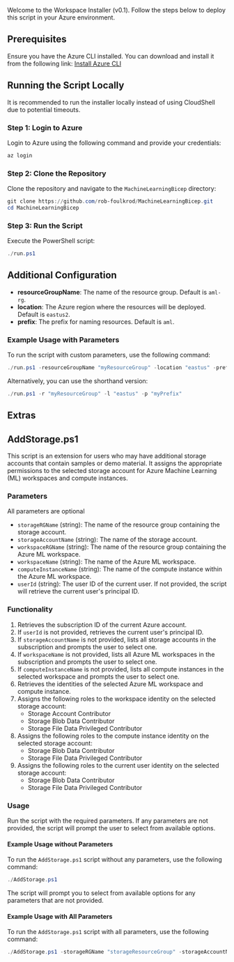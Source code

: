 Welcome to the Workspace Installer (v0.1). Follow the steps below to deploy this script in your Azure environment.

## Prerequisites

Ensure you have the Azure CLI installed. You can download and install it from the following link:
[Install Azure CLI](https://learn.microsoft.com/en-us/cli/azure/install-azure-cli-windows?tabs=azure-cli)

## Running the Script Locally

It is recommended to run the installer locally instead of using CloudShell due to potential timeouts.

### Step 1: Login to Azure

Login to Azure using the following command and provide your credentials:
```powershell
az login
```

### Step 2: Clone the Repository

Clone the repository and navigate to the `MachineLearningBicep` directory:
```powershell
git clone https://github.com/rob-foulkrod/MachineLearningBicep.git
cd MachineLearningBicep
```

### Step 3: Run the Script

Execute the PowerShell script:
```powershell
./run.ps1
```

## Additional Configuration

- **resourceGroupName**: The name of the resource group. Default is `aml-rg`.
- **location**: The Azure region where the resources will be deployed. Default is `eastus2`.
- **prefix**: The prefix for naming resources. Default is `aml`.

### Example Usage with Parameters

To run the script with custom parameters, use the following command:

```powershell
./run.ps1 -resourceGroupName "myResourceGroup" -location "eastus" -prefix "myPrefix"
```

Alternatively, you can use the shorthand version:

```powershell
./run.ps1 -r "myResourceGroup" -l "eastus" -p "myPrefix"
```

## Extras
## AddStorage.ps1

This script is an extension for users who may have additional storage accounts that contain samples or demo material. It assigns the appropriate permissions to the selected storage account for Azure Machine Learning (ML) workspaces and compute instances.

### Parameters

All parameters are optional

- `storageRGName` (string): The name of the resource group containing the storage account.
- `storageAccountName` (string): The name of the storage account.
- `workspaceRGName` (string): The name of the resource group containing the Azure ML workspace.
- `workspaceName` (string): The name of the Azure ML workspace.
- `computeInstanceName` (string): The name of the compute instance within the Azure ML workspace.
- `userId` (string): The user ID of the current user. If not provided, the script will retrieve the current user's principal ID.

### Functionality

1. Retrieves the subscription ID of the current Azure account.
2. If `userId` is not provided, retrieves the current user's principal ID.
3. If `storageAccountName` is not provided, lists all storage accounts in the subscription and prompts the user to select one.
4. If `workspaceName` is not provided, lists all Azure ML workspaces in the subscription and prompts the user to select one.
5. If `computeInstanceName` is not provided, lists all compute instances in the selected workspace and prompts the user to select one.
6. Retrieves the identities of the selected Azure ML workspace and compute instance.
7. Assigns the following roles to the workspace identity on the selected storage account:
    - Storage Account Contributor
    - Storage Blob Data Contributor
    - Storage File Data Privileged Contributor
8. Assigns the following roles to the compute instance identity on the selected storage account:
    - Storage Blob Data Contributor
    - Storage File Data Privileged Contributor
9. Assigns the following roles to the current user identity on the selected storage account:
    - Storage Blob Data Contributor
    - Storage File Data Privileged Contributor

### Usage

Run the script with the required parameters. If any parameters are not provided, the script will prompt the user to select from available options.

#### Example Usage without Parameters

To run the `AddStorage.ps1` script without any parameters, use the following command:

```powershell
./AddStorage.ps1
```

The script will prompt you to select from available options for any parameters that are not provided.

#### Example Usage with All Parameters

To run the `AddStorage.ps1` script with all parameters, use the following command:

```powershell
./AddStorage.ps1 -storageRGName "storageResourceGroup" -storageAccountName "mystorageaccount" -workspaceRGName "workspaceResourceGroup" -workspaceName "myWorkspace" -computeInstanceName "myComputeInstance" -userId "00000000-0000-0000-0000-000000000000"
```